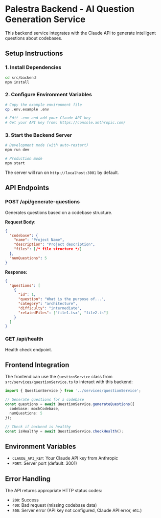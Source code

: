 # Palestra Backend - AI Question Generation Service

This backend service integrates with the Claude API to generate intelligent questions about codebases.

## Setup Instructions

### 1. Install Dependencies
```bash
cd src/backend
npm install
```

### 2. Configure Environment Variables
```bash
# Copy the example environment file
cp .env.example .env

# Edit .env and add your Claude API key
# Get your API key from: https://console.anthropic.com/
```

### 3. Start the Backend Server
```bash
# Development mode (with auto-restart)
npm run dev

# Production mode
npm start
```

The server will run on `http://localhost:3001` by default.

## API Endpoints

### POST /api/generate-questions
Generates questions based on a codebase structure.

**Request Body:**
```json
{
  "codebase": {
    "name": "Project Name",
    "description": "Project description",
    "files": [/* file structure */]
  },
  "numQuestions": 5
}
```

**Response:**
```json
{
  "questions": [
    {
      "id": 1,
      "question": "What is the purpose of...",
      "category": "architecture",
      "difficulty": "intermediate",
      "relatedFiles": ["file1.tsx", "file2.ts"]
    }
  ]
}
```

### GET /api/health
Health check endpoint.

## Frontend Integration

The frontend can use the `QuestionService` class from `src/services/questionService.ts` to interact with this backend:

```typescript
import { QuestionService } from '../services/questionService';

// Generate questions for a codebase
const questions = await QuestionService.generateQuestions({
  codebase: mockCodebase,
  numQuestions: 5
});

// Check if backend is healthy
const isHealthy = await QuestionService.checkHealth();
```

## Environment Variables

- `CLAUDE_API_KEY`: Your Claude API key from Anthropic
- `PORT`: Server port (default: 3001)

## Error Handling

The API returns appropriate HTTP status codes:
- `200`: Success
- `400`: Bad request (missing codebase data)
- `500`: Server error (API key not configured, Claude API error, etc.)

